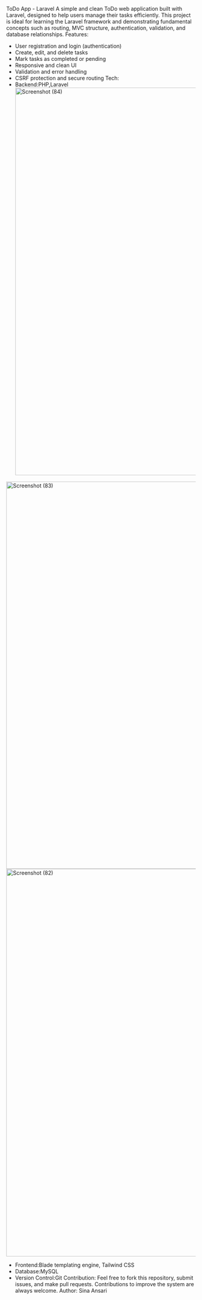  ToDo App - Laravel
 A simple and clean ToDo web application built with Laravel, designed to help users manage their tasks efficiently. This project is ideal for learning the Laravel framework and demonstrating fundamental concepts such as routing, MVC structure, authentication, validation, and database relationships.
Features:
- User registration and login (authentication)
- Create, edit, and delete tasks
- Mark tasks as completed or pending
- Responsive and clean UI
- Validation and error handling
- CSRF protection and secure routing
Tech:
- Backend:PHP,Laravel<img width="1920" height="1028" alt="Screenshot (84)" src="https://github.com/user-attachments/assets/55cfccb6-e8a9-430f-9c71-7382d00ea440" />
<img width="1920" height="1027" alt="Screenshot (83)" src="https://github.com/user-attachments/assets/0e2358d4-a761-4fb4-919e-be80fe05368b" />
<img width="1920" height="1028" alt="Screenshot (82)" src="https://github.com/user-attachments/assets/df1a4a02-b218-49e8-86e1-f6a5c0d3899d" />

- Frontend:Blade templating engine, Tailwind CSS
- Database:MySQL
- Version Control:Git
Contribution: Feel free to fork this repository, submit issues, and make pull requests. Contributions to improve the system are always welcome.
Author:
Sina Ansari
